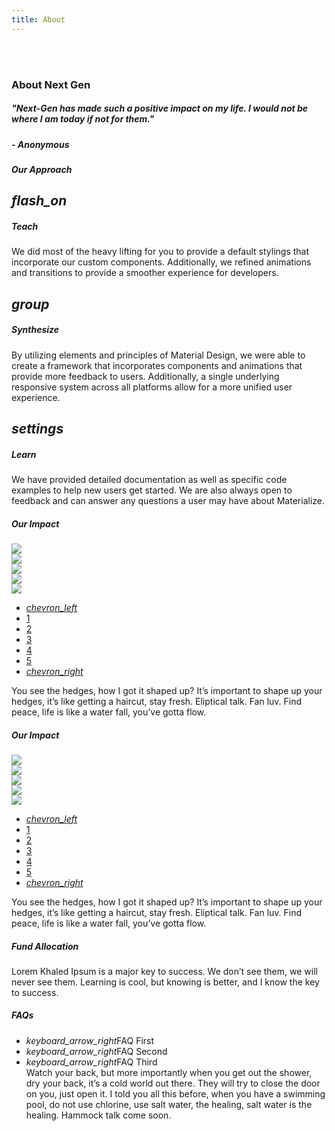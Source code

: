 ```yaml
---
title: About
---
```

<br>
<br>
<div class="section no-pad-bot" id="index-banner">
<div class="container">
   <!--    <div class="container-inner"> -->
   <h3 class="page-header white-text">About Next Gen</h3>
   <div class="section">
      <div class="row">
         <div class="col s6">
            <h5 id="quote" class="white-text">"Next-Gen has made such a positive impact on my life. I would not be where I am today if not for them."</h5>
            <h5 id="quote-person" class="white-text">- Anonymous</h5>
         </div>
      </div>
   </div>
   <div class="row">
      <h5 class="header center subtext white-text">Our Approach</h5>
      <div class="row">
         <div class="col s12 m4">
            <div class="icon-block">
               <h2 class="center light-blue-text"><i class="approach-icon material-icons">flash_on</i></h2>
               <h5 class="white-text center">Teach</h5>
               <p class="white-text light">We did most of the heavy lifting for you to provide a default stylings that incorporate our custom components. Additionally, we refined animations and transitions to provide a smoother experience for developers.</p>
            </div>
         </div>
         <div class="col s12 m4">
            <div class="icon-block">
               <h2 class="center light-blue-text"><i class="approach-icon material-icons">group</i></h2>
               <h5 class="white-text center">Synthesize</h5>
               <p class="white-text light">By utilizing elements and principles of Material Design, we were able to create a framework that incorporates components and animations that provide more feedback to users. Additionally, a single underlying responsive system across all platforms allow for a more unified user experience.</p>
            </div>
         </div>
         <div class="col s12 m4">
            <div class="icon-block">
               <h2 class="center light-blue-text"><i class="approach-icon material-icons">settings</i></h2>
               <h5 class="white-text center">Learn</h5>
               <p class="white-text light">We have provided detailed documentation as well as specific code examples to help new users get started. We are also always open to feedback and can answer any questions a user may have about Materialize.</p>
            </div>
         </div>
      </div>
   </div>
   <!-- adfasdf -->
   <div class="row">
     <div class="col s6">
        <h5 class="header center subtext white-text">Our Impact</h5>
        <div id="1" class="l1 slider-image valign-wrapper center-align row">
           <div class="col s12">
              <div class="hmph">
                 <img class="slider-img responsive-img z-depth-1" src="https://s-media-cache-ak0.pinimg.com/originals/c7/85/6c/c7856c99bb69561e1b9b49d4999860d8.jpg">
              </div>
           </div>
        </div>
        <div id="2" class="l2 slider-image valign-wrapper center-align row">
           <div class="col s12">
              <div class="hmph">
                 <img class="slider-img responsive-img z-depth-1" src="https://ak.picdn.net/assets/cms/97e1dd3f8a3ecb81356fe754a1a113f31b6dbfd4-stock-photo-photo-of-a-common-kingfisher-alcedo-atthis-adult-male-perched-on-a-lichen-covered-branch-107647640.jpg">
              </div>
           </div>
        </div>
        <div id="3" class="l3 slider-image valign-wrapper center-align row">
           <div class="col s12">
              <div class="hmph">
                 <img class="slider-img responsive-img z-depth-1" src="https://ak.picdn.net/assets/cms/71663cb9a048668b680962f2ac5cc5753364e9f2-stock-vector-glitch-abstract-background-with-distortion-effect-random-horizontal-orange-and-green-color-lines-552670291.jpg">
              </div>
           </div>
        </div>
        <div id="4" class="l4 slider-image valign-wrapper center-align row">
           <div class="col s12">
              <div class="hmph">
                 <img class="slider-img responsive-img z-depth-1" src="http://skyrocketradio.com/wp-content/uploads/2016/05/death_to_stock_photo_chicago_vhbvhb.jpg">
              </div>
           </div>
        </div>
        <div id="5" class="l5 slider-image valign-wrapper center-align row">
           <div class="col s12">
              <div class="hmph">
                 <img class="slider-img responsive-img z-depth-1" src="https://www.ethos3.com/wp-content/uploads/2015/12/free-stock-photo1.jpg">
              </div>
           </div>
        </div>
        <ul class="pagination center">
           <li onclick="incr(-1)" class="disabled"><a href="#!"><i class="material-icons">chevron_left</i></a></li>
           <li onclick="curr(1)" class="img-num waves-effect"><a href="#!">1</a></li>
           <li onclick="curr(2)" class="img-num waves-effect"><a href="#!">2</a></li>
           <li onclick="curr(3)" class="img-num waves-effect"><a href="#!">3</a></li>
           <li onclick="curr(4)" class="img-num waves-effect"><a href="#!">4</a></li>
           <li onclick="curr(5)" class="img-num waves-effect"><a href="#!">5</a></li>
           <li onclick="incr(1)" class="img-num waves-effect"><a href="#!"><i class="material-icons">chevron_right</i></a></li>
        </ul>
     </div>
      <div class="col s6">
         <div class="section">
            <div class="about-below-text left-align">
               <p class="white-text">You see the hedges, how I got it shaped up? It’s important to shape up your hedges, it’s like getting a haircut, stay fresh. Eliptical talk. Fan luv. Find peace, life is like a water fall, you’ve gotta flow. </p>
            </div>
         </div>
      </div>
   </div>
   <!-- adf -->
   <div class="row">
      <div class="section home-join">
         <div class="col s6">
            <h5 class="header center subtext white-text">Our Impact</h5>
            <div id="1" class="l1 slider-image valign-wrapper center-align row">
               <div class="col s12">
                  <div class="hmph">
                     <img class="slider-img responsive-img z-depth-1" src="https://s-media-cache-ak0.pinimg.com/originals/c7/85/6c/c7856c99bb69561e1b9b49d4999860d8.jpg">
                  </div>
               </div>
            </div>
            <div id="2" class="l2 slider-image valign-wrapper center-align row">
               <div class="col s12">
                  <div class="hmph">
                     <img class="slider-img responsive-img z-depth-1" src="https://ak.picdn.net/assets/cms/97e1dd3f8a3ecb81356fe754a1a113f31b6dbfd4-stock-photo-photo-of-a-common-kingfisher-alcedo-atthis-adult-male-perched-on-a-lichen-covered-branch-107647640.jpg">
                  </div>
               </div>
            </div>
            <div id="3" class="l3 slider-image valign-wrapper center-align row">
               <div class="col s12">
                  <div class="hmph">
                     <img class="slider-img responsive-img z-depth-1" src="https://ak.picdn.net/assets/cms/71663cb9a048668b680962f2ac5cc5753364e9f2-stock-vector-glitch-abstract-background-with-distortion-effect-random-horizontal-orange-and-green-color-lines-552670291.jpg">
                  </div>
               </div>
            </div>
            <div id="4" class="l4 slider-image valign-wrapper center-align row">
               <div class="col s12">
                  <div class="hmph">
                     <img class="slider-img responsive-img z-depth-1" src="http://skyrocketradio.com/wp-content/uploads/2016/05/death_to_stock_photo_chicago_vhbvhb.jpg">
                  </div>
               </div>
            </div>
            <div id="5" class="l5 slider-image valign-wrapper center-align row">
               <div class="col s12">
                  <div class="hmph">
                     <img class="slider-img responsive-img z-depth-1" src="https://www.ethos3.com/wp-content/uploads/2015/12/free-stock-photo1.jpg">
                  </div>
               </div>
            </div>
            <ul class="pagination center">
               <li onclick="incr(-1)" class="disabled"><a href="#!"><i class="material-icons">chevron_left</i></a></li>
               <li onclick="curr(1)" class="img-num waves-effect"><a href="#!">1</a></li>
               <li onclick="curr(2)" class="img-num waves-effect"><a href="#!">2</a></li>
               <li onclick="curr(3)" class="img-num waves-effect"><a href="#!">3</a></li>
               <li onclick="curr(4)" class="img-num waves-effect"><a href="#!">4</a></li>
               <li onclick="curr(5)" class="img-num waves-effect"><a href="#!">5</a></li>
               <li onclick="incr(1)" class="img-num waves-effect"><a href="#!"><i class="material-icons">chevron_right</i></a></li>
            </ul>
         </div>
         <div class="col s6">
            <div class="section">
               <div class="about-below-text left-align">
                  <p class="white-text">You see the hedges, how I got it shaped up? It’s important to shape up your hedges, it’s like getting a haircut, stay fresh. Eliptical talk. Fan luv. Find peace, life is like a water fall, you’ve gotta flow. </p>
               </div>
            </div>
         </div>
      </div>
   </div>
   <div class="s abt-fun">
      <h5 class="header center subtext white-text">Fund Allocation</h5>
      <p class="white-text">Lorem Khaled Ipsum is a major key to success. We don’t see them, we will never see them. Learning is cool, but knowing is better, and I know the key to success.</p>
      <canvas id="bar-chart-grouped" width="900" height="500"></canvas>
   </div>
   <div class="s abt-faq white-text">
      <h5 class="header center subtext white-text">FAQs</h5>
      <ul class="collapsible" data-collapsible="accordion">
         <li class="">
            <div class="collapsible-header"><i class="arrow material-icons">keyboard_arrow_right</i>FAQ First</div>
            <div class="collapsible-body" style="display: none;"><span>It’s important to use cocoa butter. It’s the key to more success, why not live smooth? Why live rough? We don’t see them, we will never see them. I’m giving you cloth talk, cloth. Special cloth alert, cut from a special cloth. Every chance I get, I water the plants, Lion!</span></div>
         </li>
         <li class="">
            <div class="collapsible-header"><i class="arrow material-icons">keyboard_arrow_right</i>FAQ Second</div>
            <div class="collapsible-body" style="display: none;"><span>They key is to have every key, the key to open every door. In life you have to take the trash out, if you have trash in your life, take it out, throw it away, get rid of it, major key. The ladies always say Khaled you smell good, I use no cologne. Cocoa butter is the key.</span></div>
         </li>
         <li>
            <div class="collapsible-header"><i class="arrow material-icons">keyboard_arrow_right</i>FAQ Third</div>
            <div class="collapsible-body"><span>Watch your back, but more importantly when you get out the shower, dry your back, it’s a cold world out there. They will try to close the door on you, just open it. I told you all this before, when you have a swimming pool, do not use chlorine, use salt water, the healing, salt water is the healing. Hammock talk come soon.</span></div>
         </li>
      </ul>
      <!-- </div> -->
   </div>
</div>
